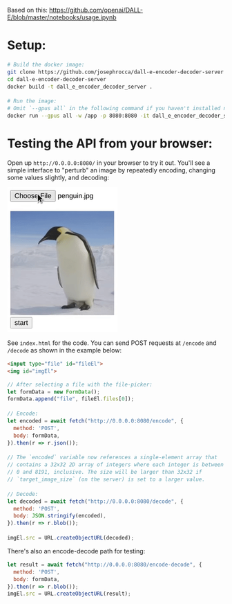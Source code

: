 Based on this: https://github.com/openai/DALL-E/blob/master/notebooks/usage.ipynb

# Setup:
```bash
# Build the docker image:
git clone https://github.com/josephrocca/dall-e-encoder-decoder-server
cd dall-e-encoder-decoder-server
docker build -t dall_e_encoder_decoder_server .

# Run the image:
# Omit `--gpus all` in the following command if you haven't installed nvidia's docker tooling (falls back to CPU)
docker run --gpus all -w /app -p 8080:8080 -it dall_e_encoder_decoder_server python3 main.py
```

# Testing the API from your browser:
Open up `http://0.0.0.0:8080/` in your browser to try it out. You'll see a simple interface to "perturb" an image by repeatedly encoding, changing some values slightly, and decoding:

![perturbing penguin by repeatedly encoding, changing values, and decoding](https://github.com/josephrocca/dall-e-encoder-decoder-server/raw/main/penguin_perturb.gif)

See `index.html` for the code. You can send POST requests at `/encode` and `/decode` as shown in the example below:

```html
<input type="file" id="fileEl">
<img id="imgEl">
```

```js
// After selecting a file with the file-picker:
let formData = new FormData();
formData.append("file", fileEl.files[0]);

// Encode:
let encoded = await fetch("http://0.0.0.0:8080/encode", {
  method: 'POST',
  body: formData,
}).then(r => r.json());

// The `encoded` variable now references a single-element array that
// contains a 32x32 2D array of integers where each integer is between
// 0 and 8191, inclusive. The size will be larger than 32x32 if
// `target_image_size` (on the server) is set to a larger value.

// Decode:
let decoded = await fetch("http://0.0.0.0:8080/decode", {
  method: 'POST',
  body: JSON.stringify(encoded),
}).then(r => r.blob());

imgEl.src = URL.createObjectURL(decoded);
```

There's also an encode-decode path for testing:
```js
let result = await fetch("http://0.0.0.0:8080/encode-decode", {
  method: 'POST',
  body: formData,
}).then(r => r.blob());
imgEl.src = URL.createObjectURL(result);
```
